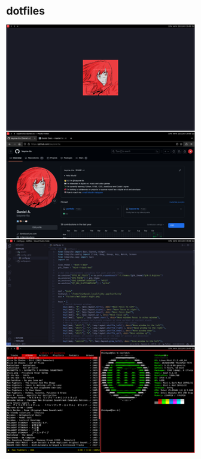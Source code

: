 # dotfiles
![ss1](assets/Screenshot_2023-11-03_19-05-08.png)
![ss1](assets/Screenshot_2023-11-03_19-05-55.png)
![ss1](assets/Screenshot_2023-11-03_19-06-22.png)
![ss1](assets/Screenshot_2023-11-03_19-07-23.png)
